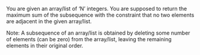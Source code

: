 You are given an array/list of ‘N’ integers. You are supposed to return the maximum sum of the subsequence with the constraint that no two elements are adjacent in the given array/list.

Note:
A subsequence of an array/list is obtained by deleting some number of elements (can be zero) from the array/list, leaving the remaining elements in their original order.